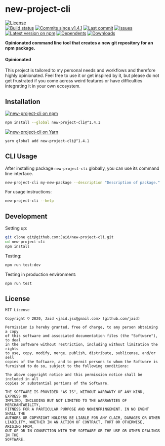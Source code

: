 # new-project-cli


<a href="https://raw.githubusercontent.com/Jaid/new-project-cli/master/license.txt"><img src="https://img.shields.io/github/license/Jaid/new-project-cli?style=flat-square" alt="License"/></a>  
<a href="https://actions-badge.atrox.dev/Jaid/new-project-cli/goto"><img src="https://img.shields.io/endpoint.svg?style=flat-square&url=https%3A%2F%2Factions-badge.atrox.dev%2FJaid%2Fnew-project-cli%2Fbadge" alt="Build status"/></a> <a href="https://github.com/Jaid/new-project-cli/commits"><img src="https://img.shields.io/github/commits-since/Jaid/new-project-cli/v1.4.1?style=flat-square&logo=github" alt="Commits since v1.4.1"/></a> <a href="https://github.com/Jaid/new-project-cli/commits"><img src="https://img.shields.io/github/last-commit/Jaid/new-project-cli?style=flat-square&logo=github" alt="Last commit"/></a> <a href="https://github.com/Jaid/new-project-cli/issues"><img src="https://img.shields.io/github/issues/Jaid/new-project-cli?style=flat-square&logo=github" alt="Issues"/></a>  
<a href="https://npmjs.com/package/new-project-cli"><img src="https://img.shields.io/npm/v/new-project-cli?style=flat-square&logo=npm&label=latest%20version" alt="Latest version on npm"/></a> <a href="https://github.com/Jaid/new-project-cli/network/dependents"><img src="https://img.shields.io/librariesio/dependents/npm/new-project-cli?style=flat-square&logo=npm" alt="Dependents"/></a> <a href="https://npmjs.com/package/new-project-cli"><img src="https://img.shields.io/npm/dm/new-project-cli?style=flat-square&logo=npm" alt="Downloads"/></a>

**Opinionated command line tool that creates a new git repository for an npm package.**

#### Opinionated

This project is tailored to my personal needs and workflows and therefore highly opinionated. Feel free to use it or get inspired by it, but please do not get frustrated if you come across weird features or have difficulties integrating it in your own ecosystem.













## Installation
<a href="https://npmjs.com/package/new-project-cli"><img src="https://img.shields.io/badge/npm-new--project--cli-C23039?style=flat-square&logo=npm" alt="new-project-cli on npm"/></a>
```bash
npm install --global new-project-cli@^1.4.1
```
<a href="https://yarnpkg.com/package/new-project-cli"><img src="https://img.shields.io/badge/Yarn-new--project--cli-2F8CB7?style=flat-square&logo=yarn&logoColor=white" alt="new-project-cli on Yarn"/></a>
```bash
yarn global add new-project-cli@^1.4.1
```




## CLI Usage
After installing package `new-project-cli` globally, you can use its command line interface.
```bash
new-project-cli my-new-package --description "Description of package." --template epoch-seconds
```
For usage instructions:
```bash
new-project-cli --help
```




## Development



Setting up:
```bash
git clone git@github.com:Jaid/new-project-cli.git
cd new-project-cli
npm install
```
Testing:
```bash
npm run test:dev
```
Testing in production environment:
```bash
npm run test
```


## License
```text
MIT License

Copyright © 2020, Jaid <jaid.jsx@gmail.com> (github.com/jaid)

Permission is hereby granted, free of charge, to any person obtaining a copy
of this software and associated documentation files (the "Software"), to deal
in the Software without restriction, including without limitation the rights
to use, copy, modify, merge, publish, distribute, sublicense, and/or sell
copies of the Software, and to permit persons to whom the Software is
furnished to do so, subject to the following conditions:

The above copyright notice and this permission notice shall be included in all
copies or substantial portions of the Software.

THE SOFTWARE IS PROVIDED "AS IS", WITHOUT WARRANTY OF ANY KIND, EXPRESS OR
IMPLIED, INCLUDING BUT NOT LIMITED TO THE WARRANTIES OF MERCHANTABILITY,
FITNESS FOR A PARTICULAR PURPOSE AND NONINFRINGEMENT. IN NO EVENT SHALL THE
AUTHORS OR COPYRIGHT HOLDERS BE LIABLE FOR ANY CLAIM, DAMAGES OR OTHER
LIABILITY, WHETHER IN AN ACTION OF CONTRACT, TORT OR OTHERWISE, ARISING FROM,
OUT OF OR IN CONNECTION WITH THE SOFTWARE OR THE USE OR OTHER DEALINGS IN THE
SOFTWARE.
```
